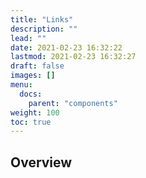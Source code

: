 ```yaml
---
title: "Links"
description: ""
lead: ""
date: 2021-02-23 16:32:22
lastmod: 2021-02-23 16:32:27
draft: false
images: []
menu:
  docs:
    parent: "components"
weight: 100
toc: true
---
```


## Overview
